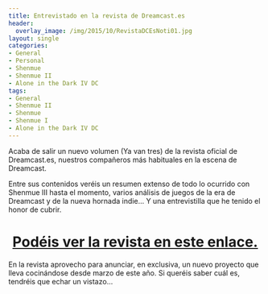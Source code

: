 ```yaml
---
title: Entrevistado en la revista de Dreamcast.es
header:
  overlay_image: /img/2015/10/RevistaDCEsNoti01.jpg
layout: single
categories:
- General
- Personal
- Shenmue
- Shenmue II
- Alone in the Dark IV DC
tags:
- General
- Shenmue II
- Shenmue
- Shenmue I
- Alone in the Dark IV DC
---
```

Acaba de salir un nuevo volumen (Ya van tres) de la revista oficial de Dreamcast.es, 
nuestros compañeros más habituales en la escena de Dreamcast.

Entre sus contenidos veréis un resumen extenso de todo lo ocurrido con Shenmue III hasta el 
momento, varios análisis de juegos de la era de Dreamcast y de la nueva hornada indie... 
Y una entrevistilla que he tenido el honor de cubrir.

<h1 style="text-align: center;"><a href="http://www.dreamcast.es/news.php?readmore=758" target="_blank">Podéis 
ver la revista en este enlace.</a></h1>  
En la revista aprovecho para anunciar, en exclusiva, un nuevo proyecto que lleva cocinándose 
desde marzo de este año. Si queréis saber cuál es, tendréis que echar un vistazo...
